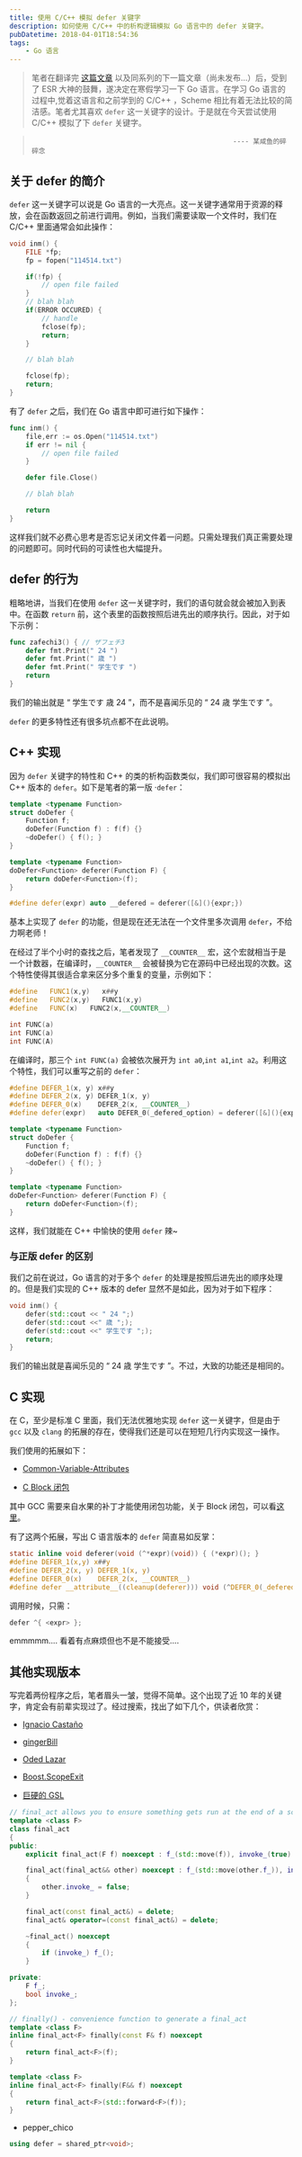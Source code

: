 ```yaml
---
title: 使用 C/C++ 模拟 defer 关键字
description: 如何使用 C/C++ 中的析构逻辑模拟 Go 语言中的 defer 关键字。
pubDatetime: 2018-04-01T18:54:36
tags:
    - Go 语言
---
```


> 笔者在翻译完 [这篇文章](https://linux.cn/article-9268-1.html) 以及同系列的下一篇文章（尚未发布...）后，受到了 ESR 大神的鼓舞，遂决定在寒假学习一下 Go 语言。在学习 Go 语言的过程中,觉着这语言和之前学到的 C/C++ ，Scheme 相比有着无法比较的简洁感。笔者尤其喜欢 `defer` 这一关键字的设计。于是就在今天尝试使用 C/C++ 模拟了下 `defer` 关键字。

>                                                       ---- 某咸鱼的碎碎念

<!--more-->

## 关于 defer 的简介
`defer` 这一关键字可以说是 Go 语言的一大亮点。这一关键字通常用于资源的释放，会在函数返回之前进行调用。例如，当我们需要读取一个文件时，我们在 C/C++ 里面通常会如此操作：

```c
void inm() {
    FILE *fp;
    fp = fopen("114514.txt")

    if(!fp) {
        // open file failed
    }
    // blah blah
    if(ERROR OCCURED) {
        // handle
        fclose(fp);
        return;
    }

    // blah blah

    fclose(fp);
    return;
}
```

有了 `defer` 之后，我们在 Go 语言中即可进行如下操作：

```go
func inm() {
    file,err := os.Open("114514.txt")
    if err != nil {
        // open file failed
    }

    defer file.Close()

    // blah blah

    return
}
```

这样我们就不必费心思考是否忘记关闭文件着一问题。只需处理我们真正需要处理的问题即可。同时代码的可读性也大幅提升。

## defer 的行为

粗略地讲，当我们在使用 `defer` 这一关键字时，我们的语句就会就会被加入到表中。在函数 `return` 前，这个表里的函数按照后进先出的顺序执行。因此，对于如下示例：

```go
func zafechi3() { // ザフェチ3 
    defer fmt.Print(" 24 ")
    defer fmt.Print(" 歳 ")
    defer fmt.Print(" 学生です ")
    return
}
```
我们的输出就是 “ 学生です  歳  24 ”，而不是喜闻乐见的 “ 24  歳  学生です ”。

`defer` 的更多特性还有很多坑点都不在此说明。

## C++ 实现

因为 `defer` 关键字的特性和 C++ 的类的析构函数类似，我们即可很容易的模拟出 C++ 版本的 `defer`。如下是笔者的第一版 ·`defer`：

```c++
template <typename Function>
struct doDefer {
    Function f;
    doDefer(Function f) : f(f) {}
    ~doDefer() { f(); }
}

template <typename Function>
doDefer<Function> deferer(Function F) {
    return doDefer<Function>(f);
}

#define defer(expr) auto __defered = deferer([&](){expr;})
```

基本上实现了 `defer` 的功能，但是现在还无法在一个文件里多次调用 `defer`，不给力啊老师！

在经过了半个小时的查找之后，笔者发现了 `__COUNTER__` 宏，这个宏就相当于是一个计数器，在编译时，`__COUNTER__` 会被替换为它在源码中已经出现的次数。这个特性使得其很适合拿来区分多个重复的变量，示例如下：

```c++
#define   FUNC1(x,y)   x##y
#define   FUNC2(x,y)   FUNC1(x,y)
#define   FUNC(x)   FUNC2(x,__COUNTER__)

int FUNC(a)
int FUNC(a)
int FUNC(A)
```

在编译时，那三个 `int FUNC(a)` 会被依次展开为 `int a0`,`int a1`,`int a2`。利用这个特性，我们可以重写之前的 `defer`：

```c++
#define DEFER_1(x, y) x##y
#define DEFER_2(x, y) DEFER_1(x, y)
#define DEFER_0(x)    DEFER_2(x, __COUNTER__)
#define defer(expr)   auto DEFER_0(_defered_option) = deferer([&](){expr;})

template <typename Function>
struct doDefer {
    Function f;
    doDefer(Function f) : f(f) {}
    ~doDefer() { f(); }
}

template <typename Function>
doDefer<Function> deferer(Function F) {
    return doDefer<Function>(f);
}
```

这样，我们就能在 C++ 中愉快的使用 `defer` 辣~

### 与正版 defer 的区别

我们之前在说过，Go 语言的对于多个 `defer` 的处理是按照后进先出的顺序处理的。但是我们实现的 C++ 版本的 defer 显然不是如此，因为对于如下程序：

```c++
void inm() {
    defer(std::cout << " 24 ";)
    defer(std::cout <<" 歳 ";);
    defer(std::cout <<" 学生です ";);
    return;
}
```

我们的输出就是喜闻乐见的 “ 24  歳  学生です ”。不过，大致的功能还是相同的。

## C 实现

在 C，至少是标准 C 里面，我们无法优雅地实现 `defer` 这一关键字，但是由于 `gcc` 以及 `clang` 的拓展的存在，使得我们还是可以在短短几行内实现这一操作。

我们使用的拓展如下：

- [Common-Variable-Attributes](https://gcc.gnu.org/onlinedocs/gcc/Common-Variable-Attributes.html#Common-Variable-Attributes)

- [C Block 闭包](http://clang.llvm.org/docs/BlockLanguageSpec.html)

其中 GCC 需要来自水果的补丁才能使用闭包功能，关于 Block 闭包，可以看[这里](https://www.jianshu.com/p/0d4b66a84448)。

有了这两个拓展，写出 C 语言版本的 `defer` 简直易如反掌：

```c
static inline void deferer(void (^*expr)(void)) { (*expr)(); }
#define DEFER_1(x,y) x##y
#define DEFER_2(x, y) DEFER_1(x, y)
#define DEFER_0(x)    DEFER_2(x, __COUNTER__)
#define defer __attribute__((cleanup(deferer))) void (^DEFER_0(_defered_option))(void) =
```

调用时候，只需：

```c
defer ^{ <expr> };
```

emmmmm.... 看着有点麻烦但也不是不能接受....

## 其他实现版本

写完着两份程序之后，笔者眉头一皱，觉得不简单。这个出现了近 10 年的关键字，肯定会有前辈实现过了。经过搜索，找出了如下几个，供读者欣赏：

-  [Ignacio Castaño](http://the-witness.net/news/2012/11/scopeexit-in-c11/)

- [gingerBill](http://www.gingerbill.org/article/defer-in-cpp.html)

- [Oded Lazar](https://oded.blog/2017/10/05/go-defer-in-cpp/)

- [Boost.ScopeExit](https://www.boost.org/doc/libs/1_66_0/libs/scope_exit/doc/html/index.html)

- [巨硬的 GSL](https://github.com/Microsoft/GSL/blob/ebe7ebfd855a95eb93783164ffb342dbd85cbc27/include/gsl/gsl_util#L85-L89)

```c++
// final_act allows you to ensure something gets run at the end of a scope
template <class F>
class final_act
{
public:
    explicit final_act(F f) noexcept : f_(std::move(f)), invoke_(true) {}

    final_act(final_act&& other) noexcept : f_(std::move(other.f_)), invoke_(other.invoke_)
    {
        other.invoke_ = false;
    }

    final_act(const final_act&) = delete;
    final_act& operator=(const final_act&) = delete;

    ~final_act() noexcept
    {
        if (invoke_) f_();
    }

private:
    F f_;
    bool invoke_;
};

// finally() - convenience function to generate a final_act
template <class F>
inline final_act<F> finally(const F& f) noexcept
{
    return final_act<F>(f);
}

template <class F>
inline final_act<F> finally(F&& f) noexcept
{
    return final_act<F>(std::forward<F>(f));
}
```

- pepper_chico

```c++
using defer = shared_ptr<void>;
```